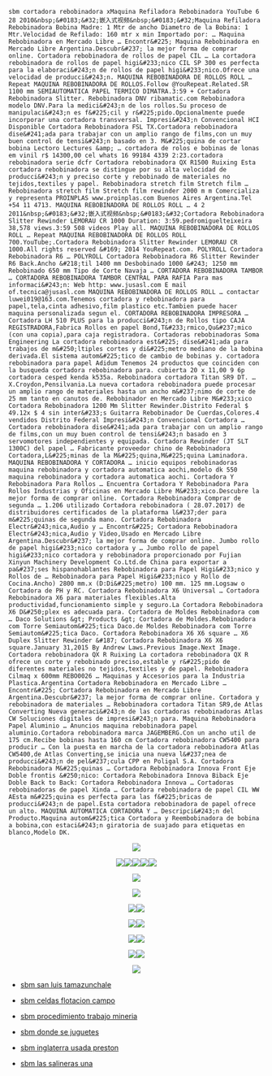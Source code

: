 
```
sbm cortadora rebobinadora xMaquina Refiladora Rebobinadora YouTube 6 28 2010&nbsp;&#0183;&#32;嵌入式视频&nbsp;&#0183;&#32;Maquina Refiladora Rebobinadora Bobina Madre: 1 Mtr de ancho Diametro de la Bobina: 1 Mtr.Velocidad de Refilado: 160 mtr x min Importado por: … Maquina Rebobinadora en Mercado Libre … Encontr&#225; Maquina Rebobinadora en Mercado Libre Argentina.Descubr&#237; la mejor forma de comprar online. Cortadora rebobinadora de rollos de papel CIL … La cortadora rebobinadora de rollos de papel higi&#233;nico CIL SP 300 es perfecta para la elaboraci&#243;n de rollos de papel higi&#233;nico.Ofrece una velocidad de producci&#243;n. MAQUINA REBOBINADORA DE ROLLOS ROLL … Repeat MAQUINA REBOBINADORA DE ROLLOS.Follow @YouRepeat.Related.SR 1100 mm SEMIAUTOMATICA PAPEL TERMICO DIMATRA.3:59 + Cortadora Rebobinadora Slitter. Rebobinadora DNV ribamatic.com Rebobinadora modelo DNV.Para la medici&#243;n de los rollos.Su proceso de manipulaci&#243;n es f&#225;cil y r&#225;pido.Opcionalmente puede incorporar una cortadora transversal. Impresi&#243;n Convencional HCI Disponible Cortadora Rebobinadora FSL TX.Cortadora rebobinadora dise&#241;ada para trabajar con un amplio rango de films,con un muy buen control de tensi&#243;n basado en 3. M&#225;quina de cortar bobina Lectoro Lectures &amp; … cortadora de rolos e bobinas de lonas em vinil r$ 14300,00 cel whats 16 99184 4339 2:23.cortadora rebobinadora serie dcfr Cortadora rebobinadora QX R1500 Ruixing Esta cortadora rebobinadora se distingue por su alta velocidad de producci&#243;n y preciso corte y rebobinado de materiales no tejidos,textiles y papel. Rebobinadora stretch film Stretch film … Rebobinadora stretch film Stretch film rewinder 2000 m m Comercializa y representa PROINPLAS www.proinplas.com Buenos Aires Argentina.Tel +54 11 4713. MAQUINA REBOBINADORA DE ROLLOS ROLL … 4 2 2011&nbsp;&#0183;&#32;嵌入式视频&nbsp;&#0183;&#32;Cortadora Rebobinadora Slitter Rewinder LEMORAU CR 1000 Duration: 3:59.pedromiguelteixeira 38,578 views.3:59 508 videos Play all. MAQUINA REBOBINADORA DE ROLLOS ROLL … Repeat MAQUINA REBOBINADORA DE ROLLOS ROLL 700.YouTube;.Cortadora Rebobinadora Slitter Rewinder LEMORAU CR 1000.All rights reserved &#169; 2014 YouRepeat.com. POLYROLL Cortadora Rebobinadora R6 … POLYROLL Cortadora Rebobinadora R6 Slitter Rewinder R6 Back.Ancho &#218;til 1400 mm Desbobinado 1000 &#243; 1250 mm Rebobinado 650 mm Tipo de Corte Navaja … CORTADORA REBOBINADORA TAMBOR … CORTADORA REBOBINADORA TAMBOR CENTRAL PARA RAFIA Para mas informaci&#243;n: Web http: www.jusasl.com E mail of.tecnica@jusasl.com MAQUINA REBOBINADORA DE ROLLOS ROLL … contactar luwei019@163.com.Tenemos cortadora y rebobinadora para papel,tela,cinta adhesivo,film plastico etc.Tambien puede hacer maquina personalizada segun el. CORTADORA REBOBINADORA IMPRESORA … Cortadora LH 510 PLUS para la producci&#243;n de Rollos tipo CAJA REGISTRADORA,Fabrica Rollos en papel Bond,T&#233;rmico,Qu&#237;mico (con una copia),para caja registradora. Cortadoras rebobinadoras Soma Engineering La cortadora rebobinadora est&#225; dise&#241;ada para trabajos de m&#250;ltiples cortes y di&#225;metro mediano de la bobina derivada.El sistema autom&#225;tico de cambio de bobinas y. cortadora rebobinadora para papel Adidum Tenemos 24 productos que coinciden con la busqueda cortadora rebobinadora para. cubierta 20 x 11,00 9 6p cortadora cesped kenda k535a. Rebobinadora cortadora Titan SR9 DT. … X.Croydon,Pensilvania.La nueva cortadora rebobinadora puede procesar un amplio rango de materiales hasta un ancho m&#237;nimo de corte de 25 mm tanto en canutos de. Rebobinador en Mercado Libre M&#233;xico Cortadora Rebobinadora 1200 Mm Slitter Rewinder.Distrito Federal $ 49.12x $ 4 sin inter&#233;s Guitarra Rebobinador De Cuerdas,Colores.4 vendidos Distrito Federal Impresi&#243;n Convencional Cortadora … Cortadora rebobinadora dise&#241;ada para trabajar con un amplio rango de films,con un muy buen control de tensi&#243;n basado en 3 servomotores independientes y equipada. Cortadora Rewinder (JT SLT 1300C) del papel … Fabricante proveedor chino de Rebobinadora Cortadora,L&#225;minas de la M&#225;quina,M&#225;quina Laminadora. MAQUINA REBOBINADORA Y CORTADORA … inicio equipos rebobinadoras maquina rebobinadora y cortadora automatica aochi,modelo dk 550 maquina rebobinadora y cortadora automatica aochi. Cortadora Y Rebobinadora Para Rollos … Encuentra Cortadora Y Rebobinadora Para Rollos Industrias y Oficinas en Mercado Libre M&#233;xico.Descubre la mejor forma de comprar online. Cortadora Rebobinadora Comprar de segunda … 1.206 utilizado Cortadora rebobinadora ( 28.07.2017) de distribuidores certificados de la plataforma l&#237;der para m&#225;quinas de segunda mano. Cortadora Rebobinadora Electr&#243;nica,Audio y … Encontr&#225; Cortadora Rebobinadora Electr&#243;nica,Audio y Video,Usado en Mercado Libre Argentina.Descubr&#237; la mejor forma de comprar online. Jumbo rollo de papel higi&#233;nico cortadora y … Jumbo rollo de papel higi&#233;nico cortadora y rebobinadora proporcionado por Fujian Xinyun Machinery Development Co.Ltd.de China para exportar a pa&#237;ses hispanohablantes Rebobinadora para Papel Higi&#233;nico y Rollos de … Rebobinadora para Papel Higi&#233;nico y Rollo de Cocina.Ancho) 2800 mm.x (D:Di&#225;metro) 100 mm. 125 mm.Logsaw o Cortadora de PH y RC. Cortadora Rebobinadora X6 Universal … Cortadora Rebobinadora X6 para materiales flexibles.Alta productividad,funcionamiento simple y seguro.La Cortadora Rebobinadora X6 D&#250;plex es adecuada para. Cortadora de Moldes Rebobinadora com … Daco Solutions &gt; Products &gt; Cortadora de Moldes.Rebobinadora com Torre Semiautom&#225;tica Daco.de Moldes Rebobinadora com Torre Semiautom&#225;tica Daco. Cortadora Rebobinadora X6 X6 square … X6 Duplex Slitter Rewinder &#187; Cortadora Rebobinadora X6 X6 square.January 31,2015 By Andrew Laws.Previous Image.Next Image. Cortadora rebobinadora QX R Ruixing La cortadora rebobinadora QX R ofrece un corte y rebobinado preciso,estable y r&#225;pido de diferentes materiales no tejidos,textiles y de papel. Rebobinadora Cilmaq x 600mm REBO0026 … Maquinas y Accesorios para la Industria Plastica.Argentina Cortadora Rebobinadora en Mercado Libre … Encontr&#225; Cortadora Rebobinadora en Mercado Libre Argentina.Descubr&#237; la mejor forma de comprar online. Cortadora y rebobinadora de materiales … Rebobinadora cortadora Titan SR9,de Atlas Converting Nueva generaci&#243;n de las cortadoras rebobinadoras Atlas CW Soluciones digitales de impresi&#243;n para. Maquina Rebobinadora Papel Aluminio … Anuncios maquina rebobinadora papel aluminio.Cortadora rebobinadora marca JAGEMBERG.Con un ancho util de 175 cm.Recibe bobinas hasta 160 cm Cortadora rebobinadora CW5400 para producir … Con la puesta en marcha de la cortadora rebobinadora Atlas CW5400,de Atlas Converting,se inicia una nueva l&#237;nea de producci&#243;n de pel&#237;cula CPP en Poligal S.A. Cortadora Rebobinadora M&#225;quinas … Cortadora Rebobinadora Innova Front Eje Doble frontis &#250;nico: Cortadora Rebobinadora Innova Biback Eje Doble Back to Back: Cortadora Rebobinadora Innova … Cortadoras rebobinadoras de papel Xinda … Cortadora rebobinadora de papel CIL WW AEsta m&#225;quina es perfecta para las f&#225;bricas de producci&#243;n de papel.Esta cortadora rebobinadora de papel ofrece un alto. MAQUINA AUTOMATICA CORTADORA Y … Descripci&#243;n del Producto.Maquina autom&#225;tica Cortadora y Reembobinadora de bobina a bobina,con estaci&#243;n giratoria de suajado para etiquetas en blanco,Modelo DK. 
```

<div align="center">

<a href="https://es-crusher.shibang-china.com/github&k=sbm+cortadora+rebobinadora+x"><img src="https://static.shibang-china.com/es/crusher/logo.jpg"></a>

<a href="https://es-crusher.shibang-china.com/github&k=sbm+cortadora+rebobinadora+x"><img src="https://static.shibang-china.com/es/crusher/index.jpg"></a><a href="https://es-crusher.shibang-china.com/material.htmlgithub&k=sbm+cortadora+rebobinadora+x"><img src="https://static.shibang-china.com/es/crusher/material.jpg"></a><a href="https://es-crusher.shibang-china.com/application.htmlgithub&k=sbm+cortadora+rebobinadora+x"><img src="https://static.shibang-china.com/es/crusher/application.jpg"></a><a href="https://es-crusher.shibang-china.com/aboutus.htmlgithub&k=sbm+cortadora+rebobinadora+x"><img src="https://static.shibang-china.com/es/crusher/aboutus.jpg"></a><a href="https://es-crusher.shibang-china.com/contact.htmlgithub&k=sbm+cortadora+rebobinadora+x"><img src="https://static.shibang-china.com/es/crusher/contact.jpg"></a>

<a href="https://es-crusher.shibang-china.com/github&k=sbm+cortadora+rebobinadora+x"><img src="https://static.shibang-china.com/es/crusher/banner.jpg"></a>

<a href="https://swt.shibang-china.com/github&k=sbm+cortadora+rebobinadora+x"><img src="https://static.shibang-china.com/es/crusher/text.jpg"></a>

<a href="https://swt.shibang-china.com/github&k=sbm+cortadora+rebobinadora+x"><img src="https://static.shibang-china.com/es/crusher/chat.jpg"></a><a href="https://es-crusher.shibang-china.com/contact.htmlgithub&k=sbm+cortadora+rebobinadora+x"><img src="https://static.shibang-china.com/es/crusher/message.jpg"></a>

<a href="https://es-crusher.shibang-china.com/products/pe.htmlgithub&k=sbm+cortadora+rebobinadora+x"><img src="https://static.shibang-china.com/es/crusher/pe.jpg"></a><a href="https://es-crusher.shibang-china.com/products/pf.htmlgithub&k=sbm+cortadora+rebobinadora+x"><img src="https://static.shibang-china.com/es/crusher/pf.jpg"></a>

<a href="https://es-crusher.shibang-china.com/products/hpt.htmlgithub&k=sbm+cortadora+rebobinadora+x"><img src="https://static.shibang-china.com/es/crusher/hpt.jpg"></a><a href="https://es-crusher.shibang-china.com/products/vsi.htmlgithub&k=sbm+cortadora+rebobinadora+x"><img src="https://static.shibang-china.com/es/crusher/vsi.jpg"></a>

<a href="https://es-crusher.shibang-china.com/products/klv.htmlgithub&k=sbm+cortadora+rebobinadora+x"><img src="https://static.shibang-china.com/es/crusher/klv.jpg"></a><a href="https://es-crusher.shibang-china.com/products/portable.htmlgithub&k=sbm+cortadora+rebobinadora+x"><img src="https://static.shibang-china.com/es/crusher/portable.jpg"></a>

<a href="https://swt.shibang-china.com/github&k=sbm+cortadora+rebobinadora+x"><img src="https://static.shibang-china.com/es/crusher/case.jpg"></a>

</div>


* [sbm san luis tamazunchale](sbm%20san%20luis%20tamazunchale.md)

* [sbm celdas flotacion campo](sbm%20celdas%20flotacion%20campo.md)

* [sbm procedimiento trabajo mineria](sbm%20procedimiento%20trabajo%20mineria.md)

* [sbm donde se juguetes](sbm%20donde%20se%20juguetes.md)

* [sbm inglaterra usada preston](sbm%20inglaterra%20usada%20preston.md)

* [sbm las salineras una](sbm%20las%20salineras%20una.md)